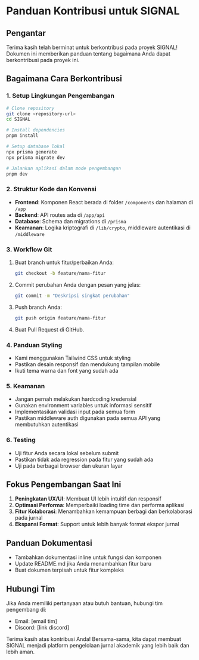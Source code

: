 # Panduan Kontribusi untuk SIGNAL

## Pengantar

Terima kasih telah berminat untuk berkontribusi pada proyek SIGNAL! Dokumen ini memberikan panduan tentang bagaimana Anda dapat berkontribusi pada proyek ini.

## Bagaimana Cara Berkontribusi

### 1. Setup Lingkungan Pengembangan

```bash
# Clone repository
git clone <repository-url>
cd SIGNAL

# Install dependencies
pnpm install

# Setup database lokal
npx prisma generate
npx prisma migrate dev

# Jalankan aplikasi dalam mode pengembangan
pnpm dev
```

### 2. Struktur Kode dan Konvensi

- **Frontend**: Komponen React berada di folder `/components` dan halaman di `/app`
- **Backend**: API routes ada di `/app/api`
- **Database**: Schema dan migrations di `/prisma`
- **Keamanan**: Logika kriptografi di `/lib/crypto`, middleware autentikasi di `/middleware`

### 3. Workflow Git

1. Buat branch untuk fitur/perbaikan Anda:

   ```bash
   git checkout -b feature/nama-fitur
   ```

2. Commit perubahan Anda dengan pesan yang jelas:

   ```bash
   git commit -m "Deskripsi singkat perubahan"
   ```

3. Push branch Anda:

   ```bash
   git push origin feature/nama-fitur
   ```

4. Buat Pull Request di GitHub.

### 4. Panduan Styling

- Kami menggunakan Tailwind CSS untuk styling
- Pastikan desain responsif dan mendukung tampilan mobile
- Ikuti tema warna dan font yang sudah ada

### 5. Keamanan

- Jangan pernah melakukan hardcoding kredensial
- Gunakan environment variables untuk informasi sensitif
- Implementasikan validasi input pada semua form
- Pastikan middleware auth digunakan pada semua API yang membutuhkan autentikasi

### 6. Testing

- Uji fitur Anda secara lokal sebelum submit
- Pastikan tidak ada regression pada fitur yang sudah ada
- Uji pada berbagai browser dan ukuran layar

## Fokus Pengembangan Saat Ini

1. **Peningkatan UX/UI**: Membuat UI lebih intuitif dan responsif
2. **Optimasi Performa**: Memperbaiki loading time dan performa aplikasi
3. **Fitur Kolaborasi**: Menambahkan kemampuan berbagi dan berkolaborasi pada jurnal
4. **Ekspansi Format**: Support untuk lebih banyak format ekspor jurnal

## Panduan Dokumentasi

- Tambahkan dokumentasi inline untuk fungsi dan komponen
- Update README.md jika Anda menambahkan fitur baru
- Buat dokumen terpisah untuk fitur kompleks

## Hubungi Tim

Jika Anda memiliki pertanyaan atau butuh bantuan, hubungi tim pengembang di:

- Email: [email tim]
- Discord: [link discord]

Terima kasih atas kontribusi Anda! Bersama-sama, kita dapat membuat SIGNAL menjadi platform pengelolaan jurnal akademik yang lebih baik dan lebih aman.
